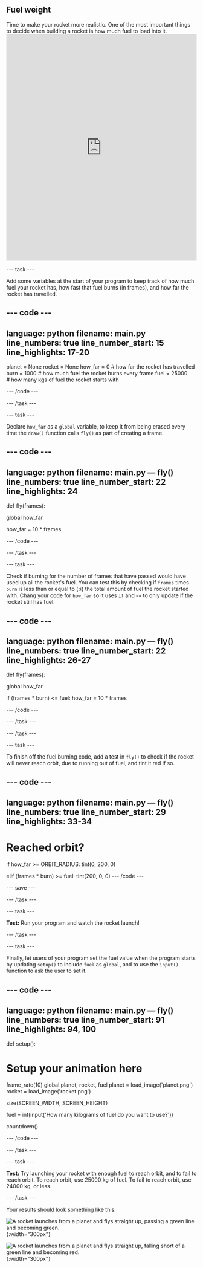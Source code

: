 ## Fuel weight
<div style="display: flex; flex-wrap: wrap">
<div style="flex-basis: 200px; flex-grow: 1; margin-right: 15px;">
Time to make your rocket more realistic. One of the most important things to decide when building a rocket is how much fuel to load into it.
</div>
</div>
<iframe src="https://trinket.io/embed/python/ced6bff454?toggleCode=true&runOption=run&start=result" width="100%" height="600" frameborder="0" marginwidth="0" marginheight="0" allowfullscreen></iframe>

--- task ---

Add some variables at the start of your program to keep track of how much fuel your rocket has, how fast that fuel burns (in frames), and how far the rocket has travelled.

--- code ---
---
language: python
filename: main.py
line_numbers: true
line_number_start: 15 
line_highlights: 17-20
---
planet = None
rocket = None
how_far = 0 # how far the rocket has travelled
burn = 1000 # how much fuel the rocket burns every frame
fuel = 25000 # how many kgs of fuel the rocket starts with

--- /code ---

--- /task ---

--- task ---

Declare `how_far` as a `global` variable, to keep it from being erased every time the `draw()` function calls `fly()` as part of creating a frame.

--- code ---
---
language: python
filename: main.py — fly()
line_numbers: true
line_number_start: 22
line_highlights: 24
---
def fly(frames):
  
  global how_far 
  
  how_far = 10 * frames
  
--- /code ---

--- /task ---

--- task ---

Check if burning for the number of frames that have passed would have used up all the rocket's fuel. You can test this by checking if `frames` times `burn` is less than or equal to (≤) the total amount of fuel the rocket started with. Chang your code for `how_far` so it uses `if` and `<=` to only update if the rocket still has fuel.

--- code ---
---
language: python
filename: main.py — fly()
line_numbers: true
line_number_start: 22
line_highlights: 26-27
---
def fly(frames):
  
  global how_far 
  
  if (frames * burn) <= fuel: 
    how_far = 10 * frames
  
--- /code ---

--- /task ---

--- /task ---

--- task ---

To finish off the fuel burning code, add a test in `fly()` to check if the rocket will never reach orbit, due to running out of fuel, and tint it red if so. 

--- code ---
---
language: python
filename: main.py — fly()
line_numbers: true
line_number_start: 29 
line_highlights: 33-34
---
  # Reached orbit?
  if how_far >= ORBIT_RADIUS:
    tint(0, 200, 0)
  
  elif (frames * burn) >= fuel:
    tint(200, 0, 0)
--- /code ---

--- save ---

--- /task ---

--- task ---

**Test:** Run your program and watch the rocket launch!

--- /task ---

--- task ---

Finally, let users of your program set the fuel value when the program starts by updating `setup()` to include `fuel` as `global`, and to use the `input()` function to ask the user to set it.

--- code ---
---
language: python
filename: main.py — fly()
line_numbers: true
line_number_start: 91 
line_highlights: 94, 100
---
def setup():
  # Setup your animation here
  frame_rate(10)
  global planet, rocket, fuel
  planet = load_image('planet.png')
  rocket = load_image('rocket.png')
  
  size(SCREEN_WIDTH, SCREEN_HEIGHT)
  
  fuel = int(input('How many kilograms of fuel do you want to use?'))
  
  countdown()
  
  
--- /code ---

--- /task ---

--- task ---

**Test:** Try launching your rocket with enough fuel to reach orbit, and to fail to reach orbit. To reach orbit, use 25000 kg of fuel. To fail to reach orbit, use 24000 kg, or less.

--- /task ---

Your results should look something like this:

![A rocket launches from a planet and flys straight up, passing a green line and becoming green.](images/fuel_orbit_success.gif){:width="300px"}

![A rocket launches from a planet and flys straight up, falling short of a green line and becoming red.](images/fuel_orbit_fail.gif){:width="300px"}